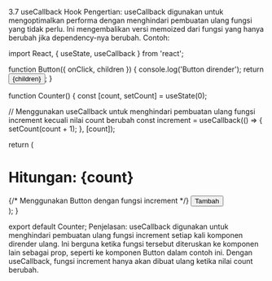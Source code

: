 3.7 useCallback Hook
Pengertian:
useCallback digunakan untuk mengoptimalkan performa dengan menghindari pembuatan ulang fungsi yang tidak perlu. Ini mengembalikan versi memoized dari fungsi yang hanya berubah jika dependency-nya berubah.
Contoh:

import React, { useState, useCallback } from 'react';

function Button({ onClick, children }) {
  console.log('Button dirender');
  return <button onClick={onClick}>{children}</button>;
}

function Counter() {
  const [count, setCount] = useState(0);

  // Menggunakan useCallback untuk menghindari pembuatan ulang fungsi increment kecuali nilai count berubah
  const increment = useCallback(() => {
    setCount(count + 1);
  }, [count]);

  return (
    <div>
      <h1>Hitungan: {count}</h1>
      {/* Menggunakan Button dengan fungsi increment */}
      <Button onClick={increment}>Tambah</Button>
    </div>
  );
}

export default Counter;
Penjelasan:
useCallback digunakan untuk menghindari pembuatan ulang fungsi increment setiap kali komponen dirender ulang. Ini berguna ketika fungsi tersebut diteruskan ke komponen lain sebagai prop, seperti ke komponen Button dalam contoh ini.
Dengan useCallback, fungsi increment hanya akan dibuat ulang ketika nilai count berubah.